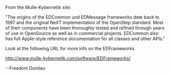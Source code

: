 From the Mulle-Kybernetik site:

"The origins of the EDCommon und EDMessage frameworks date back to 1997 
and the original NeXT implementation of the OpenStep standard. Most of 
their components have been thoroughly tested and refined through years 
of use in OpenSource as well as in commercial projects. EDCommon also 
has full Apple-style reference documentation for all classes and other APIs."

Look at the following URL for more info on the EDFrameworks

http://www.mulle-kybernetik.com/software/EDFrameworks/

--Freedom Dumlao
